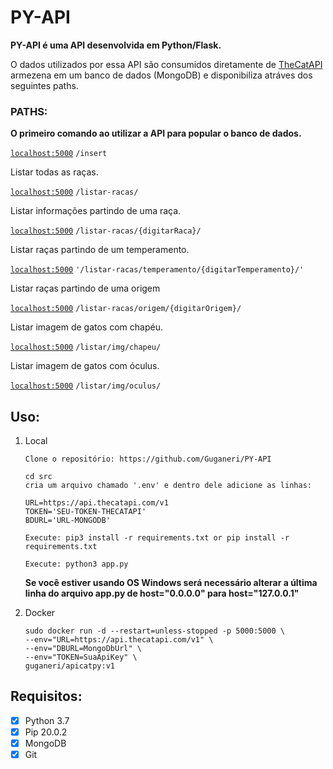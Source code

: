 # PY-API 

**PY-API é uma API desenvolvida em Python/Flask.**

O dados utilizados por essa API são consumidos diretamente de [TheCatAPI](https://thecatapi.com/) armezena em um banco de dados (MongoDB) e disponibiliza atráves dos seguintes paths.

### PATHS:

**O primeiro comando ao utilizar a API para popular o banco de dados.**  

[`localhost:5000`](http://localhost:5000) `/insert`


Listar todas as raças.

[`localhost:5000`](http://localhost:5000) `/listar-racas/` 

Listar informações partindo de uma raça.

[`localhost:5000`](http://localhost:5000) `/listar-racas/{digitarRaca}/`

Listar raças partindo de um temperamento.

[`localhost:5000`](http://localhost:5000) `'/listar-racas/temperamento/{digitarTemperamento}/'`

Listar raças partindo de uma origem

[`localhost:5000`](http://localhost:5000) `/listar-racas/origem/{digitarOrigem}/`

Listar imagem de gatos com chapéu.

[`localhost:5000`](http://localhost:5000) `/listar/img/chapeu/`

Listar imagem de gatos com óculus.

[`localhost:5000`](http://localhost:5000) `/listar/img/oculus/`

## Uso:

1. Local

    ``` 
    Clone o repositório: https://github.com/Guganeri/PY-API
    ```

    ``` 
    cd src
    cria um arquivo chamado '.env' e dentro dele adicione as linhas: 

    URL=https://api.thecatapi.com/v1
    TOKEN='SEU-TOKEN-THECATAPI'
    BDURL='URL-MONGODB'
    ```

    ```
    Execute: pip3 install -r requirements.txt or pip install -r requirements.txt
    ```

    ```
    Execute: python3 app.py
    ```

    **Se você estiver usando OS Windows será necessário alterar a última linha do arquivo app.py de host="0.0.0.0" para host="127.0.0.1"**


2. Docker

    ```
    sudo docker run -d --restart=unless-stopped -p 5000:5000 \
    --env="URL=https://api.thecatapi.com/v1" \
    --env="DBURL=MongoDbUrl" \
    --env="TOKEN=SuaApiKey" \
    guganeri/apicatpy:v1
    ```
## Requisitos:

- [x] Python 3.7
- [x] Pip 20.0.2
- [x] MongoDB
- [x] Git